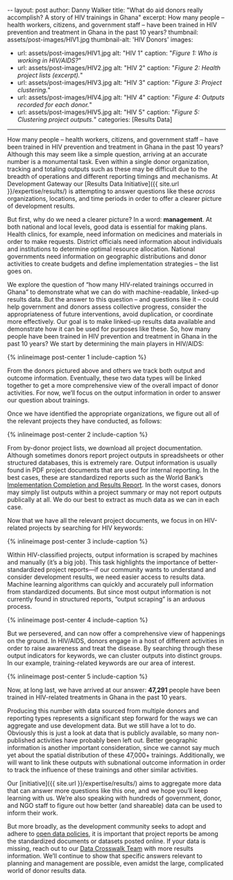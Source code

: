 --
layout: post
author: Danny Walker
title: "What do aid donors really accomplish? A story of HIV trainings in Ghana"
excerpt: How many people – health workers, citizens, and government staff – have been trained in HIV prevention and treatment in Ghana in the past 10 years?
thumbnail: assets/post-images/HIV1.jpg
thumbnail-alt: 'HIV Donors'
images:
  - url: assets/post-images/HIV1.jpg
    alt: "HIV 1"
    caption: "*Figure 1: Who is working in HIV/AIDS?*"
  - url: assets/post-images/HIV2.jpg
    alt: "HIV 2"
    caption: "*Figure 2: Health project lists (excerpt).*"
  - url: assets/post-images/HIV3.jpg
    alt: "HIV 3"
    caption: "*Figure 3: Project clustering.*"
  - url: assets/post-images/HIV4.jpg
    alt: "HIV 4"
    caption: "*Figure 4: Outputs recorded for each donor.*"
  - url: assets/post-images/HIV5.jpg
    alt: "HIV 5"
    caption: "*Figure 5: Clustering project outputs.*"
categories: [Results Data]
---

How many people – health workers, citizens, and government staff – have been trained in HIV prevention and treatment in Ghana in the past 10 years? Although this may seem like a simple question, arriving at an accurate number is a monumental task. Even within a single donor organization, tracking and totaling outputs such as these may be difficult due to the breadth of operations and different reporting timings and mechanisms. At Development Gateway our [Results Data Initiative]({{ site.url }}/expertise/results/) is attempting to answer questions like these *across* organizations, locations, and time periods in order to offer a clearer picture of development results.

But first, why do we need a clearer picture? In a word: **management**. At both national and local levels, good data is essential for making plans. Health clinics, for example, need information on medicines and materials in order to make requests. District officials need information about individuals and institutions to determine optimal resource allocation. National governments need information on geographic distributions and donor activities to create budgets and define implementation strategies – the list goes on.

We explore the question of “how many HIV-related trainings occurred in Ghana” to demonstrate what we can do with machine-readable, linked-up results data. But the answer to this question – and questions like it – could help government and donors assess collective progress, consider the appropriateness of future interventions, avoid duplication, or coordinate more effectively. Our goal is to make linked-up results data available and demonstrate how it can be used for purposes like these. So, how many people have been trained in HIV prevention and treatment in Ghana in the past 10 years? We start by determining the main players in HIV/AIDS:

{% inlineimage post-center 1 include-caption %}

From the donors pictured above and others we track both output and outcome information. Eventually, these two data types will be linked together to get a more comprehensive view of the overall impact of donor activities. For now, we’ll focus on the output information in order to answer our question about trainings.

Once we have identified the appropriate organizations, we figure out all of the relevant projects they have conducted, as follows:

{% inlineimage post-center 2 include-caption %}

From by-donor project lists, we download all project documentation. Although sometimes donors report project outputs in spreadsheets or other structured databases, this is extremely rare. Output information is usually found in PDF project documents that are used for internal reporting. In the best cases, these are standardized reports such as the World Bank’s [Implementation Completion and Results Report](http://documents.worldbank.org/curated/en/2011/10/17112978/implementation-completion-results-report-guidelines). In the worst cases, donors may simply list outputs within a project summary or may not report outputs publically at all. We do our best to extract as much data as we can in each case.

Now that we have all the relevant project documents, we focus in on HIV-related projects by searching for HIV keywords:

{% inlineimage post-center 3 include-caption %}

Within HIV-classified projects, output information is scraped by machines and manually (it’s a big job). This task highlights the importance of better-standardized project reports—if our community wants to understand and consider development results, we need easier access to results data. Machine learning algorithms can quickly and accurately pull information from standardized documents. But since most output information is not currently found in structured reports, “output scraping” is an arduous process.

{% inlineimage post-center 4 include-caption %}

But we persevered, and can now offer a comprehensive view of happenings on the ground. In HIV/AIDS, donors engage in a host of different activities in order to raise awareness and treat the disease. By searching through these output indicators for keywords, we can cluster outputs into distinct groups. In our example, training-related keywords are our area of interest.

{% inlineimage post-center 5 include-caption %}

Now, at long last, we have arrived at our answer: **47,291** people have been trained in HIV-related treatments in Ghana in the past 10 years.

Producing this number with data sourced from multiple donors and reporting types represents a significant step forward for the ways we can aggregate and use development data. But we still have a lot to do. Obviously this is just a look at data that is publicly available, so many non-published activities have probably been left out. Better geographic information is another important consideration, since we cannot say much yet about the spatial distribution of these 47,000+ trainings. Additionally, we will want to link these outputs with subnational outcome information in order to track the influence of these trainings and other similar activities.

Our [initiative]({{ site.url }}/expertise/results/) aims to aggregate more data that can answer more questions like this one, and we hope you’ll keep learning with us. We’re also speaking with hundreds of government, donor, and NGO staff to figure out how better (and shareable) data can be used to inform their work.

But more broadly, as the development community seeks to adopt and adhere to [open data policies](https://en.wikipedia.org/wiki/Open_data), it is important that project reports be among the standardized documents or datasets posted online. If your data is missing, reach out to our [Data Crosswalk Team](mailto:dwalker@developmentgateway.org) with more results information. We’ll continue to show that specific answers relevant to planning and management are possible, even amidst the large, complicated world of donor results data.




